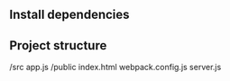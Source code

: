 ## Install dependencies
  
## Project structure
  /src
    app.js
  /public
    index.html
  webpack.config.js
  server.js
